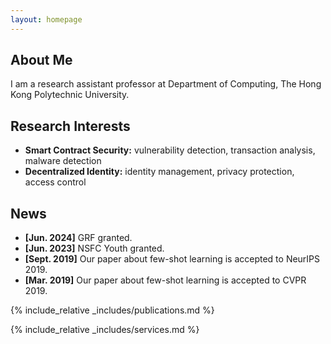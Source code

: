 ```yaml
---
layout: homepage
---
```


## About Me

I am a research assistant professor at Department of Computing, The Hong Kong Polytechnic University.

## Research Interests

- **Smart Contract Security:** vulnerability detection, transaction analysis, malware detection
- **Decentralized Identity:** identity management, privacy protection, access control

## News

- **[Jun. 2024]** GRF granted.
- **[Jun. 2023]** NSFC Youth granted.
- **[Sept. 2019]** Our paper about few-shot learning is accepted to NeurIPS 2019.
- **[Mar. 2019]** Our paper about few-shot learning is accepted to CVPR 2019.

{% include_relative _includes/publications.md %}

{% include_relative _includes/services.md %}
